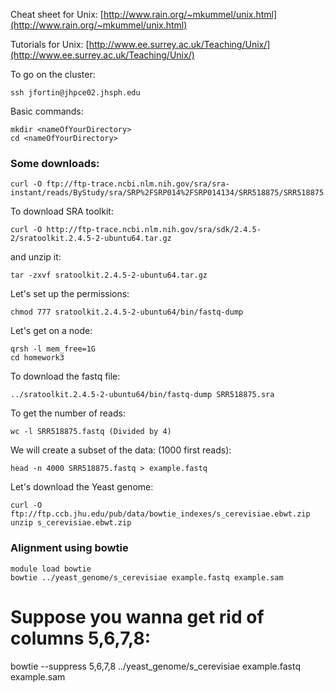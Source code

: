 Cheat sheet for Unix: [http://www.rain.org/~mkummel/unix.html](http://www.rain.org/~mkummel/unix.html)

Tutorials for Unix: [http://www.ee.surrey.ac.uk/Teaching/Unix/](http://www.ee.surrey.ac.uk/Teaching/Unix/)


To go on the cluster:

    ssh jfortin@jhpce02.jhsph.edu

Basic commands:

    mkdir <nameOfYourDirectory>
    cd <nameOfYourDirectory>

### Some downloads:

    curl -O ftp://ftp-trace.ncbi.nlm.nih.gov/sra/sra-instant/reads/ByStudy/sra/SRP%2FSRP014%2FSRP014134/SRR518875/SRR518875.sra

To download SRA toolkit:

    curl -O http://ftp-trace.ncbi.nlm.nih.gov/sra/sdk/2.4.5-2/sratoolkit.2.4.5-2-ubuntu64.tar.gz

and unzip it:

    tar -zxvf sratoolkit.2.4.5-2-ubuntu64.tar.gz
 
Let's set up the permissions:

    chmod 777 sratoolkit.2.4.5-2-ubuntu64/bin/fastq-dump


Let's get on a node:

    qrsh -l mem_free=1G
    cd homework3

To download the fastq file:

    ../sratoolkit.2.4.5-2-ubuntu64/bin/fastq-dump SRR518875.sra

To get the number of reads:

    wc -l SRR518875.fastq (Divided by 4)


We will create a subset of the data: (1000 first reads):

    head -n 4000 SRR518875.fastq > example.fastq



Let's download the Yeast genome:

    curl -O ftp://ftp.ccb.jhu.edu/pub/data/bowtie_indexes/s_cerevisiae.ebwt.zip
    unzip s_cerevisiae.ebwt.zip

### Alignment using bowtie
    module load bowtie
    bowtie ../yeast_genome/s_cerevisiae example.fastq example.sam 
    
# Suppose you wanna get rid of columns 5,6,7,8:
bowtie  --suppress 5,6,7,8 ../yeast_genome/s_cerevisiae example.fastq example.sam 





